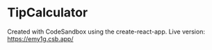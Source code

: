 # TipCalculator
Created with CodeSandbox using the create-react-app.
Live version: https://emy1g.csb.app/

